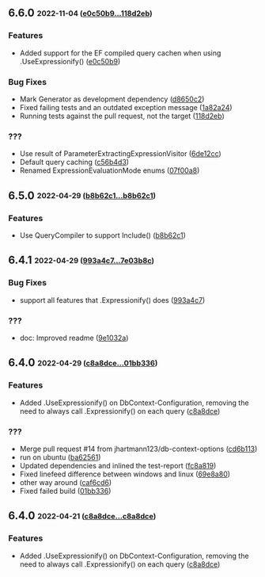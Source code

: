 ## **6.6.0** <sub><sup>2022-11-04 ([e0c50b9...118d2eb](https://github.com/ClaveConsulting/Expressionify/compare/e0c50b9...118d2eb?diff=split))</sup></sub>

### Features
*  Added support for the EF compiled query cachen when using \.UseExpressionify\(\) ([e0c50b9](https://github.com/ClaveConsulting/Expressionify/commit/e0c50b9))


### Bug Fixes
*  Mark Generator as development dependency ([d8650c2](https://github.com/ClaveConsulting/Expressionify/commit/d8650c2))
*  Fixed failing tests and an outdated exception message ([1a82a24](https://github.com/ClaveConsulting/Expressionify/commit/1a82a24))
*  Running tests against the pull request, not the target ([118d2eb](https://github.com/ClaveConsulting/Expressionify/commit/118d2eb))


### ???
*  Use result of ParameterExtractingExpressionVisitor ([6de12cc](https://github.com/ClaveConsulting/Expressionify/commit/6de12cc))
*  Default query caching ([c56b4d3](https://github.com/ClaveConsulting/Expressionify/commit/c56b4d3))
*  Renamed ExpressionEvaluationMode enums ([07f00a8](https://github.com/ClaveConsulting/Expressionify/commit/07f00a8))


## **6.5.0** <sub><sup>2022-04-29 ([b8b62c1...b8b62c1](https://github.com/ClaveConsulting/Expressionify/compare/b8b62c1...b8b62c1?diff=split))</sup></sub>

### Features
*  Use QueryCompiler to support Include\(\) ([b8b62c1](https://github.com/ClaveConsulting/Expressionify/commit/b8b62c1))


## **6.4.1** <sub><sup>2022-04-29 ([993a4c7...7e03b8c](https://github.com/ClaveConsulting/Expressionify/compare/993a4c7...7e03b8c?diff=split))</sup></sub>

### Bug Fixes
*  support all features that \.Expressionify\(\) does ([993a4c7](https://github.com/ClaveConsulting/Expressionify/commit/993a4c7))


### ???
*  doc: Improved readme ([9e1032a](https://github.com/ClaveConsulting/Expressionify/commit/9e1032a))


## **6.4.0** <sub><sup>2022-04-29 ([c8a8dce...01bb336](https://github.com/ClaveConsulting/Expressionify/compare/c8a8dce...01bb336?diff=split))</sup></sub>

### Features
*  Added \.UseExpressionify\(\) on DbContext\-Configuration, removing the need to always call \.Expressionify\(\) on each query ([c8a8dce](https://github.com/ClaveConsulting/Expressionify/commit/c8a8dce))


### ???
*  Merge pull request \#14 from jhartmann123/db\-context\-options ([cd6b113](https://github.com/ClaveConsulting/Expressionify/commit/cd6b113))
*  run on ubuntu ([ba62561](https://github.com/ClaveConsulting/Expressionify/commit/ba62561))
*  Updated dependencies and inlined the test\-report ([fc8a819](https://github.com/ClaveConsulting/Expressionify/commit/fc8a819))
*  Fixed linefeed difference between windows and linux ([69e8a80](https://github.com/ClaveConsulting/Expressionify/commit/69e8a80))
*  other way around ([caf6cd6](https://github.com/ClaveConsulting/Expressionify/commit/caf6cd6))
*  Fixed failed build ([01bb336](https://github.com/ClaveConsulting/Expressionify/commit/01bb336))


## **6.4.0** <sub><sup>2022-04-21 ([c8a8dce...c8a8dce](https://github.com/ClaveConsulting/Expressionify/compare/c8a8dce...c8a8dce?diff=split))</sup></sub>

### Features
*  Added \.UseExpressionify\(\) on DbContext\-Configuration, removing the need to always call \.Expressionify\(\) on each query ([c8a8dce](https://github.com/ClaveConsulting/Expressionify/commit/c8a8dce))